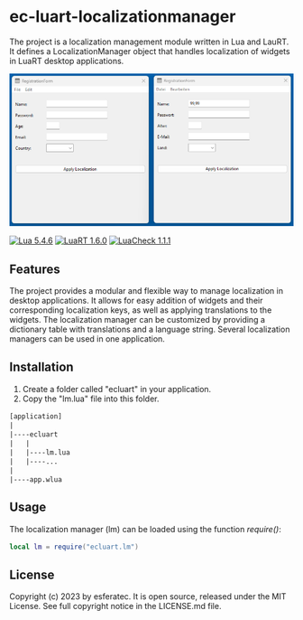 # ec-luart-localizationmanager

The project is a localization management module written in Lua and LauRT. It defines a LocalizationManager object that handles localization of widgets in LuaRT desktop applications.

![example](/readme.png)

[![Lua 5.4.6](https://badgen.net/badge/Lua/5.4.6/yellow)](https://github.com/lua/lua)
[![LuaRT 1.6.0](https://badgen.net/badge/LuaRT/1.6.0/blue)](https://github.com/samyeyo/LuaRT)
[![LuaCheck 1.1.1](https://badgen.net/badge/LuaCheck/1.1.1/green)](https://github.com/lunarmodules/luacheck)

## Features

The project provides a modular and flexible way to manage localization in desktop applications. It allows for easy addition of widgets and their corresponding localization keys, as well as applying translations to the widgets. The localization manager can be customized by providing a dictionary table with translations and a language string. Several localization managers can be used in one application.

## Installation

1. Create a folder called "ecluart" in your application.
2. Copy the "lm.lua" file into this folder.

```text
[application]
|
|----ecluart
|   |
|   |----lm.lua
|   |----...
|
|----app.wlua
```

## Usage

The localization manager (lm) can be loaded using the function *require()*:

```lua
local lm = require("ecluart.lm") 
```

## License

Copyright (c) 2023 by esferatec.
It is open source, released under the MIT License.
See full copyright notice in the LICENSE.md file.
